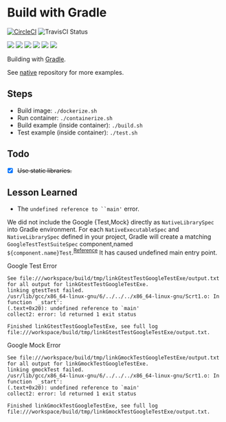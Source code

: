# Build with Gradle

[![CircleCI](https://circleci.com/gh/Praqma/native-example-gradle.png?style=shield&circle-token=df3dc5f6efbc2a267f7805f05a5e91d2878be9fd)](https://circleci.com/gh/Praqma/native-example-gradle)
![TravisCI Status](https://travis-ci.org/Praqma/native-example-gradle.svg?branch=master)

![](https://img.shields.io/github/stars/praqma/native-example-gradle.svg)
![](https://img.shields.io/github/forks/praqma/native-example-gradle.svg)
![](https://img.shields.io/github/watchers/praqma/native-example-gradle.svg)
![](https://img.shields.io/github/tag/praqma/native-example-gradle.svg)
![](https://img.shields.io/github/release/praqma/native-example-gradle.svg)
![](https://img.shields.io/github/issues/praqma/native-example-gradle.svg)

Building with [Gradle](https://gradle.org/).

See [native](https://github.com/Praqma/native) repository for more examples.

## Steps

* Build image: `./dockerize.sh`
* Run container: `./containerize.sh`
* Build example (inside container): `./build.sh`
* Test example (inside container): `./test.sh`

## Todo

* [x] ~~Use static libraries.~~

## Lesson Learned

* The `undefined reference to ``main'` error. 

We did not include the Google {Test,Mock} directly as `NativeLibrarySpec` into Gradle environment.
For each `NativeExecutableSpec` and `NativeLibrarySpec` defined in your project, Gradle will create a matching `GoogleTestTestSuiteSpec` component,named `${component.name}Test`.<sup>[Reference](https://docs.gradle.org/current/userguide/native_software.html#native_binaries:google_test)</sup>
It has caused undefined main entry point.

Google Test Error
```
See file:///workspace/build/tmp/linkGtestTestGoogleTestExe/output.txt for all output for linkGtestTestGoogleTestExe.
linking gtestTest failed.
/usr/lib/gcc/x86_64-linux-gnu/6/../../../x86_64-linux-gnu/Scrt1.o: In function `_start':
(.text+0x20): undefined reference to `main'
collect2: error: ld returned 1 exit status

Finished linkGtestTestGoogleTestExe, see full log file:///workspace/build/tmp/linkGtestTestGoogleTestExe/output.txt.
```

Google Mock Error
```
See file:///workspace/build/tmp/linkGmockTestGoogleTestExe/output.txt for all output for linkGmockTestGoogleTestExe.
linking gmockTest failed.
/usr/lib/gcc/x86_64-linux-gnu/6/../../../x86_64-linux-gnu/Scrt1.o: In function `_start':
(.text+0x20): undefined reference to `main'
collect2: error: ld returned 1 exit status

Finished linkGmockTestGoogleTestExe, see full log file:///workspace/build/tmp/linkGmockTestGoogleTestExe/output.txt.
```